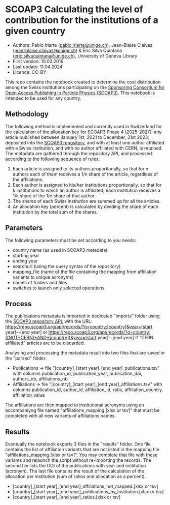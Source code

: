 # SCOAP3 Calculating the level of contribution for the institutions of a given country

* Authors: Pablo Iriarte (pablo.iriarte@unige.ch), Jean-Blaise Claivaz (jean-blaise.claivaz@unige.ch) & Eric Silva Quintana (eric.silvaquintana@unige.ch), University of Geneva Library
* First version: 10.03.2019
* Last update: 11.04.2024
* Licence: CC-BY

This repo contains the notebook created to determine the cost distribution among the Swiss institutions participating on the [Sponsoring Consortium for Open Access Publishing in Particle Physics (SCOAP3)](https://scoap3.org/). This notebook is intended to be used for any country.

## Methodology
The following method is implemented and currently used in Switzerland for the calculation of the allocation key for SCOAP3 Phase 4 (2025-2027): any article published between January 1st, 2021 to December, 31st 2023, deposited into the [SCOAP3 repository](https://repo.scoap3.org/), and with at least one author affiliated with a Swiss institution, and with no author affiliated with CERN, is retained.
The metadata are gathered through the repository API, and processed according to the following sequence of rules:
1. Each article is assigned to its authors proportionally, so that for n authors each of them receives a 1/n share of the article, regardless of the affiliations.
2. Each author is assigned to his/her institutions proportionally, so that for k institutions to which an author is affiliated, each institution receives a 1/k share of the 1/n share of that author.
3. The shares of each Swiss institution are summed up for all the articles.
4. An allocation key (percent) is calculated by dividing the share of each institution by the total sum of the shares.

## Parameters
The following parameters must be set according to you needs:
* country name (as used in SCOAP3 metadata)
* starting year
* ending year
* searchurl (using the query syntax of the repository)
* mapping_file (name of the file containing the mapping from affiliation variants to unique acronyms)
* names of folders and files
* switches to launch only selected operations

## Process
The publications metadata is imported in dedicated "imports" folder using the [SCOAP3 repository API](https://github.com/SCOAP3/scoap3-next/wiki/API-documentation), with the URL: https://repo.scoap3.org/api/records/?q=country:[country]&year=[start year]--[end year] or https://repo.scoap3.org/api/records/?q=country:((NOT+CERN)+AND+[country])&year=[start year]--[end year] if "CERN affiliated" articles are to be discarded.

Analysing and processing the metadata result into two files that are saved in the "parsed" folder:
* Publications -> file "[country]\_[start year]\_[end year]_publications.tsv" with columns publication_id, publication_year, publication_doi, authors_nb, affiliations_nb
* Affiliations -> file "[country]\_[start year]\_[end year]_affiliations.tsv" with columns publication_id, author_id, affiliation_id, ratio, affiliation_country, affiliation_value

The affiliations are then mapped to institutional acronyms using an accompaniyng file named "affiliations_mapping.[xlsx or tsv]" that must be completed with all new variants of affiliations names.

## Results
Eventually the notebook exports 3 files in the "results" folder. One file contains the list of affiliation variants that are not listed in the mapping file "affiliations_mapping.[xlsx or tsv]". You may complete that file with these variants and relaunch the script without re-importing the records. The second file lists the DOI of the publications with year and institution (acronym). The last file contains the result of the calculation of the allocation per institution (sum of ratios and allocation as a percent).
* [country]\_[start year]\_[end year]_affiliations_not_mapped.[xlsx or tsv]
* [country]\_[start year]\_[end year]_publications_by_institution.[xlsx or tsv]
* [country]\_[start year]\_[end year]_ratios.[xlsx or tsv]
